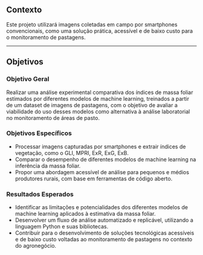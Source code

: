 ## Contexto

Este projeto utilizará imagens coletadas em campo por smartphones convencionais, como uma solução prática, acessível e de baixo custo para o monitoramento de pastagens.

---

## Objetivos

### Objetivo Geral
Realizar uma análise experimental comparativa dos índices de massa foliar estimados por diferentes modelos de machine learning, treinados a partir de um dataset de imagens de pastagens, com o objetivo de avaliar a viabilidade do uso desses modelos como alternativa à análise laboratorial no monitoramento de áreas de pasto.

### Objetivos Específicos
- Processar imagens capturadas por smartphones e extrair índices de vegetação, como o GLI, MPRI, ExR, ExG, ExB.
- Comparar o desempenho de diferentes modelos de machine learning na inferência da massa foliar.
- Propor uma abordagem acessível de análise para pequenos e médios produtores rurais, com base em ferramentas de código aberto.

### Resultados Esperados
- Identificar as limitações e potencialidades dos diferentes modelos de machine learning aplicados à estimativa da massa foliar.
- Desenvolver um fluxo de análise automatizado e replicável, utilizando a linguagem Python e suas bibliotecas.
- Contribuir para o desenvolvimento de soluções tecnológicas acessíveis e de baixo custo voltadas ao monitoramento de pastagens no contexto do agronegócio.
